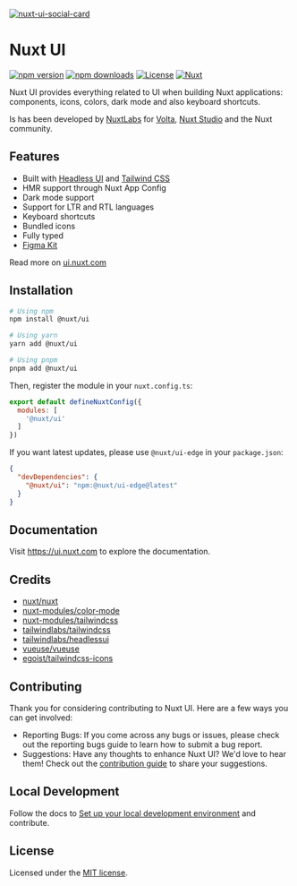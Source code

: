 [![nuxt-ui-social-card](https://repository-images.githubusercontent.com/428329515/43fec891-9030-4601-8233-5d45ba5c6013)](https://ui.nuxt.com)

# Nuxt UI

[![npm version][npm-version-src]][npm-version-href]
[![npm downloads][npm-downloads-src]][npm-downloads-href]
[![License][license-src]][license-href]
[![Nuxt][nuxt-src]][nuxt-href]

Nuxt UI provides everything related to UI when building Nuxt applications: components, icons, colors, dark mode and also keyboard shortcuts.

Is has been developed by [NuxtLabs](https://nuxtlabs.com/) for [Volta](https://volta.net), [Nuxt Studio](https://nuxt.studio/) and the Nuxt community.

## Features

- Built with [Headless UI](https://headlessui.dev/) and [Tailwind CSS](https://tailwindcss.com/)
- HMR support through Nuxt App Config
- Dark mode support
- Support for LTR and RTL languages
- Keyboard shortcuts
- Bundled icons
- Fully typed
- [Figma Kit](https://www.figma.com/community/file/1288455405058138934)

Read more on [ui.nuxt.com](https://ui.nuxt.com)

## Installation

```bash
# Using npm
npm install @nuxt/ui

# Using yarn
yarn add @nuxt/ui

# Using pnpm
pnpm add @nuxt/ui
```

Then, register the module in your `nuxt.config.ts`:

```js
export default defineNuxtConfig({
  modules: [
    '@nuxt/ui'
  ]
})
```

If you want latest updates, please use `@nuxt/ui-edge` in your `package.json`:

```json
{
  "devDependencies": {
    "@nuxt/ui": "npm:@nuxt/ui-edge@latest"
  }
}
```

## Documentation

Visit https://ui.nuxt.com to explore the documentation.

## Credits

- [nuxt/nuxt](https://github.com/nuxt/nuxt)
- [nuxt-modules/color-mode](https://github.com/nuxt-modules/color-mode)
- [nuxt-modules/tailwindcss](https://github.com/nuxt-modules/tailwindcss)
- [tailwindlabs/tailwindcss](https://github.com/tailwindlabs/tailwindcss)
- [tailwindlabs/headlessui](https://github.com/tailwindlabs/headlessui)
- [vueuse/vueuse](https://github.com/vueuse/vueuse)
- [egoist/tailwindcss-icons](https://github.com/egoist/tailwindcss-icons)

## Contributing

Thank you for considering contributing to Nuxt UI. Here are a few ways you can get involved:

- Reporting Bugs: If you come across any bugs or issues, please check out the reporting bugs guide to learn how to submit a bug report.
- Suggestions: Have any thoughts to enhance Nuxt UI? We'd love to hear them! Check out the [contribution guide](https://ui.nuxt.com/getting-started/contributing) to share your suggestions.

## Local Development

Follow the docs to [Set up your local development environment](https://ui.nuxt.com/getting-started/contributing#_2-local-development-setup) and contribute.

## License

Licensed under the [MIT license](https://github.com/nuxt/ui/blob/dev/LICENSE.md).

<!-- Badges -->
[npm-version-src]: https://img.shields.io/npm/v/@nuxt/ui/latest.svg?style=flat&colorA=18181B&colorB=28CF8D
[npm-version-href]: https://npmjs.com/package/@nuxt/ui

[npm-downloads-src]: https://img.shields.io/npm/dm/@nuxt/ui.svg?style=flat&colorA=18181B&colorB=28CF8D
[npm-downloads-href]: https://npmjs.com/package/@nuxt/ui

[license-src]: https://img.shields.io/github/license/nuxt/ui.svg?style=flat&colorA=18181B&colorB=28CF8D
[license-href]: https://github.com/nuxt/ui/blob/main/LICENSE

[nuxt-src]: https://img.shields.io/badge/Nuxt-18181B?logo=nuxt.js
[nuxt-href]: https://nuxt.com
